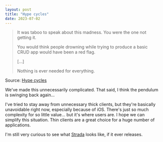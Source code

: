 ```yaml
---
layout: post
title: "Hype cycles"
date: 2023-07-02
---
```


> It was taboo to speak about this madness. You were the one not getting it.
>
> You would think people drowning while trying to produce a basic CRUD app
would have been a red flag.
>
> [...]
>
> Nothing is ever needed for everything.

Source: [Hype cycles](https://www.bitecode.dev/p/hype-cycles)

We've made this unnecessarily complicated. That said, I think the pendulum
is swinging back again...

I've tried to stay away from unnecessary thick clients, but they're
basically unavoidable right now, especially because of iOS.  There's just
so much complexity for so little value... but it's where users are.  I hope
we can simplify this situation. Thin clients are a great choice for a huge
number of applications.

I'm still very curious to see what [Strada](https://hotwired.dev/) looks
like, if it ever releases.

